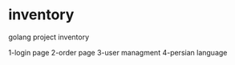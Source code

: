# inventory
golang project inventory

1-login page
2-order page
3-user managment
4-persian language


